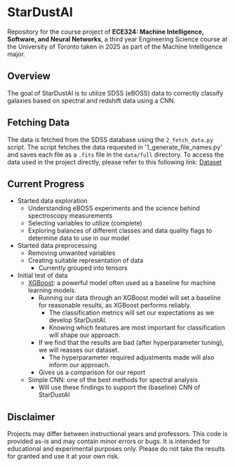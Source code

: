 # StarDustAI

Repository for the course project of **ECE324: Machine Intelligence, Software, and Neural Networks**, a third year Engineering Science course at the University of Toronto taken in 2025 as part of the Machine Intelligence major.

## Overview
The goal of StarDustAI is to utilize SDSS (eBOSS) data to correctly classify galaxies based on spectral and redshift data using a CNN.

## Fetching Data
The data is fetched from the SDSS database using the `2_fetch_data.py` script. The script fetches the data requested in '1_generate_file_names.py' and saves each file as a `.fits` file in the `data/full` directory. To access the data used in the project directly, please refer to this following link: [Dataset](https://utoronto-my.sharepoint.com/:u:/g/personal/sarvnaz_ale_mail_utoronto_ca/EdfmeoDkF6BFlp5z9fwOt2oBw71Qc-u0pft_NT2IOoSc7Q?e=uWI8a1)

## Current Progress
- Started data exploration
    - Understanding eBOSS experiments and the science behind spectroscopy measurements
    - Selecting variables to utilize (complete)
    - Exploring balances of different classes and data quality flags to determine data to use in our model
- Started data preprocessing
    - Removing unwanted variables
    - Creating suitable representation of data
        - Currently grouped into tensors
- Initial test of data
    - [XGBoost](https://xgboost.readthedocs.io/en/stable/): a powerful model often used as a baseline for machine learning models.
        - Running our data through an XGBoost model will set a baseline for reasonable results, as XGBoost performs reliably.
            - The classification metrics will set our expectations as we develop StarDustAI.
            - Knowing which features are most important for classification will shape our approach.
        - If we find that the results are bad (after hyperparameter tuning), we will reasses our dataset.
            - The hyperparameter required adjustments made will also inform our approach.
        - Gives us a comparison for our report
    - Simple CNN: one of the best methods for spectral analysis
        - Will use these findings to support the (baseline) CNN of StarDustAI

## Disclaimer
Projects may differ between instructional years and professors. This code is provided as-is and may contain minor errors or bugs. It is intended for educational and experimental purposes only. Please do not take the results for granted and use it at your own risk. 
